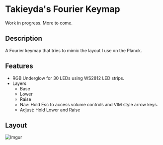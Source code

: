 # Takieyda's Fourier Keymap

Work in progress. More to come.

## Description
A Fourier keymap that tries to mimic the layout I use on the Planck.

## Features
- RGB Underglow for 30 LEDs using WS2812 LED strips.
- Layers
  - Base
  - Lower
  - Raise
  - Nav: Hold Esc to access volume controls and VIM style arrow keys.
  - Adjust: Hold Lower and Raise

## Layout
![Imgur](https://i.imgur.com/ZDjbXZK.jpg)